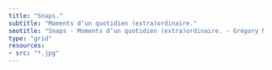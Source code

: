 ```yaml
---
title: "Snaps."
subtitle: "Moments d’un quotidien (extra)ordinaire."
seotitle: "Snaps - Moments d’un quotidien (extra)ordinaire. - Grégory Mignard"
type: "grid"
resources:
- src: "*.jpg"
---
```

